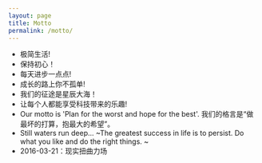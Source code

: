 ```yaml
---
layout: page
title: Motto
permalink: /motto/
---
```

* 极简生活!
* 保持初心！
* 每天进步一点点!
* 成长的路上你不孤单!
* 我们的征途是星辰大海！
* 让每个人都能享受科技带来的乐趣!
* Our motto is 'Plan for the worst and hope for the best'. 
我们的格言是“做最坏的打算，抱最大的希望”。
* Still waters run deep... ~The greatest success in life is to persist. 
Do what you like and do the right things. ~
* 2016-03-21：现实扭曲力场

